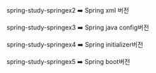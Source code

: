 spring-study-springex2   :arrow_right: Spring xml 버전

spring-study-springex3   :arrow_right: Spring java config버전

spring-study-springex4   :arrow_right: Spring initializer버전

spring-study-springex5   :arrow_right: Spring boot버전

